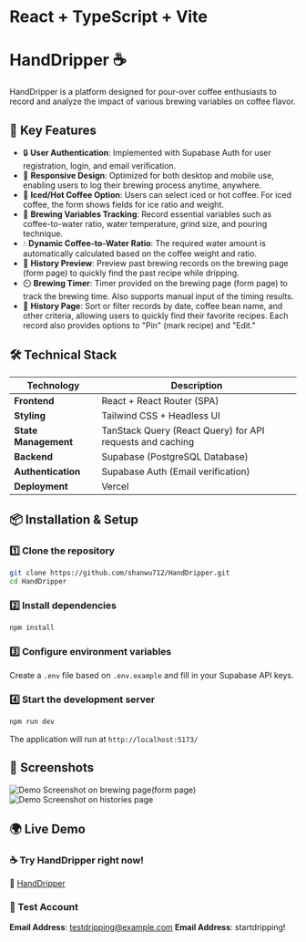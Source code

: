 # React + TypeScript + Vite

# HandDripper ☕

HandDripper is a platform designed for pour-over coffee enthusiasts to record and analyze the impact of various brewing variables on coffee flavor.

## 🚀 Key Features

- 🔒 **User Authentication**: Implemented with Supabase Auth for user registration, login, and email verification.
- 📱 **Responsive Design**: Optimized for both desktop and mobile use, enabling users to log their brewing process anytime, anywhere.
- 🧊 **Iced/Hot Coffee Option**: Users can select iced or hot coffee. For iced coffee, the form shows fields for ice ratio and weight.
- 📝 **Brewing Variables Tracking**: Record essential variables such as coffee-to-water ratio, water temperature, grind size, and pouring technique.
- 💧 **Dynamic Coffee-to-Water Ratio**: The required water amount is automatically calculated based on the coffee weight and ratio.
- 🔄 **History Preview**: Preview past brewing records on the brewing page (form page) to quickly find the past recipe while dripping.
- ⏲️ **Brewing Timer**: Timer provided on the brewing page (form page) to track the brewing time. Also supports manual input of the timing results.
- 📜 **History Page**: Sort or filter records by date, coffee bean name, and other criteria, allowing users to quickly find their favorite recipes. Each record also provides options to "Pin" (mark recipe) and "Edit."

## 🛠 Technical Stack

| Technology           | Description                                               |
| -------------------- | --------------------------------------------------------- |
| **Frontend**         | React + React Router (SPA)                                |
| **Styling**          | Tailwind CSS + Headless UI                                |
| **State Management** | TanStack Query (React Query) for API requests and caching |
| **Backend**          | Supabase (PostgreSQL Database)                            |
| **Authentication**   | Supabase Auth (Email verification)                        |
| **Deployment**       | Vercel                                                    |

## 📦 Installation & Setup

### 1️⃣ Clone the repository

```bash
git clone https://github.com/shanwu712/HandDripper.git
cd HandDripper
```

### 2️⃣ Install dependencies

```bash
npm install
```

### 3️⃣ Configure environment variables

Create a `.env` file based on `.env.example` and fill in your Supabase API keys.

### 4️⃣ Start the development server

```bash
npm run dev
```

The application will run at `http://localhost:5173/`

## 📸 Screenshots

![Demo Screenshot on brewing page(form page)](https://i.imgur.com/5Dt5G9j.png)
![Demo Screenshot on histories page](https://i.imgur.com/rpC82vP.png)

## 🌍 Live Demo

### ☕ Try HandDripper right now!

🔗 [HandDripper](https://hand-dripper.vercel.app/)

### 🔐 Test Account

**Email Address**: testdripping@example.com
**Email Address**: startdripping!
